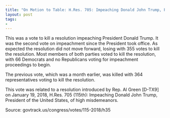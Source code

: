```yaml
---
title: "On Motion to Table: H.Res. 705: Impeaching Donald John Trump, President of the United States, of high misdemeanors"
layout: post
tags:
-
---
```


This was a vote to kill a resolution impeaching President Donald Trump. It was the second vote on impeachment since the President took office. As expected the resolution did not move forward, losing with 355 votes to kill the resolution. Most members of both parties voted to kill the resolution, with 66 Democrats and no Republicans voting for impeachment proceedings to begin.

The previous vote, which was a month earlier, was killed with 364 representatives voting to kill the resolution.

This vote was related to a resolution introduced by Rep. Al Green \[D-TX9\] on January 19, 2018, H.Res. 705 (115th): Impeaching Donald John Trump, President of the United States, of high misdemeanors.

Source: govtrack.us/congress/votes/115-2018/h35
